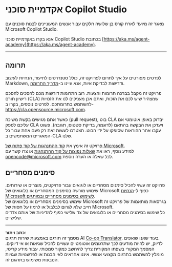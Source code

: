 <!--
CO_OP_TRANSLATOR_METADATA:
{
  "original_hash": "8bce990d8da924192fe923e852a19fbb",
  "translation_date": "2025-10-17T01:11:13+00:00",
  "source_file": "README.md",
  "language_code": "he"
}
-->
# אקדמיית סוכני Copilot Studio

מאגר זה מיועד לארח קורס בן שלושה חלקים עבור אנשים המעוניינים לבנות סוכנים עם Microsoft Copilot Studio.

אנא בקרו באקדמיית סוכני Copilot Studio בכתובת [https://aka.ms/agent-academy](https://aka.ms/agent-academy).

---

## תרומה

לפרטים מפורטים על איך לתרום לפרויקט זה, כולל סטנדרטים לתיעוד, הנחיות לעיצוב Markdown, ודרישות לבדיקת איות, אנא עיינו ב-[מדריך התרומה](CONTRIBUTING.md).

פרויקט זה מקבל בברכה תרומות והצעות. רוב התרומות דורשות מכם להסכים להסכם רישיון תורם (CLA) שמצהיר שיש לכם את הזכות, ואתם אכן מעניקים לנו את הזכויות להשתמש בתרומתכם. לפרטים נוספים, בקרו ב-<https://cla.opensource.microsoft.com>.

כאשר אתם מגישים בקשת משיכה (pull request), בוט CLA יבדוק באופן אוטומטי אם עליכם לספק CLA ויעדכן את הבקשה בהתאם (לדוגמה, בדיקת סטטוס, תגובה). פשוט עקבו אחר ההוראות שסופקו על ידי הבוט. תצטרכו לעשות זאת רק פעם אחת עבור כל המאגרים המשתמשים ב-CLA שלנו.

פרויקט זה אימץ את [קוד ההתנהגות של קוד פתוח של Microsoft](https://opensource.microsoft.com/codeofconduct/).  
למידע נוסף, ראו את [שאלות נפוצות על קוד ההתנהגות](https://opensource.microsoft.com/codeofconduct/faq/) או צרו קשר עם [opencode@microsoft.com](mailto:opencode@microsoft.com) לכל שאלה או הערה נוספת.

## סימנים מסחריים

פרויקט זה עשוי להכיל סימנים מסחריים או לוגואים עבור פרויקטים, מוצרים או שירותים. שימוש מורשה בסימנים המסחריים או בלוגואים של Microsoft כפוף ל-[הנחיות Microsoft לשימוש בסימנים מסחריים ובמותגים](https://www.microsoft.com/legal/intellectualproperty/trademarks/usage/general).  
שימוש בסימנים מסחריים או בלוגואים של Microsoft בגרסאות מותאמות של פרויקט זה חייב שלא לגרום לבלבול או לרמוז על חסות של Microsoft.  
כל שימוש בסימנים מסחריים או בלוגואים של צד שלישי כפוף למדיניות של אותם צדדים שלישיים.

---

**כתב ויתור**:  
מסמך זה תורגם באמצעות שירות תרגום AI [Co-op Translator](https://github.com/Azure/co-op-translator). בעוד שאנו שואפים לדיוק, יש להיות מודעים לכך שתרגומים אוטומטיים עשויים להכיל שגיאות או אי דיוקים. המסמך המקורי בשפתו המקורית צריך להיחשב כמקור סמכותי. עבור מידע קריטי, מומלץ להשתמש בתרגום מקצועי אנושי. איננו אחראים לאי הבנות או לפרשנויות שגויות הנובעות משימוש בתרגום זה.